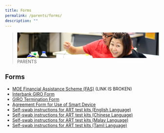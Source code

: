```yaml
---
title: Forms
permalink: /parents/forms/
description: ""
---
```

>![](/images/Parents/parent.jpg)
>PARENTS


## Forms

*   [MOE Financial Assistance Scheme (FAS)](https://www.moe.gov.sg/docs/default-source/document/initiatives/financial-assistance/files/moe-fas-application-form.pdf) (LINK IS BROKEN)
*   [Interbank GIRO Form](/files/MOE_GIRO_Forms.pdf)
*   [GIRO Termination Form](/files/GIRO_Termination_Form_revisedSep19.pdf)
*   [Agreement Form for Use of Smart Device](/files/Agreement%20Form%20for%20Use%20of%20Smart%20Device.pdf)
*   [Self-swab instructions for ART test kits (English Language)](/files/Self-swab%20instructions%20for%20ART%20EL.pdf)
*   [Self-swab instructions for ART test kits (Chinese Language)](/files/Self-swab%20instructions%20for%20ART%20Chinese%20language%20version.pdf)
*   [Self-swab instructions for ART test kits (Malay Language)](/files/Self-swab%20instructions%20for%20ART%20Malay%20language%20version.pdf)
*   [Self-swab instructions for ART test kits (Tamil Language)](/files/Self-swab%20instructions%20for%20ART%20Tamil%20language%20version.pdf)